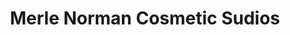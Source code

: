 ---
title: "Merle Norman Cosmetic Sudios"
url: /winchester/merle-norman-cosmetic-sudios/
shop: beauty
---